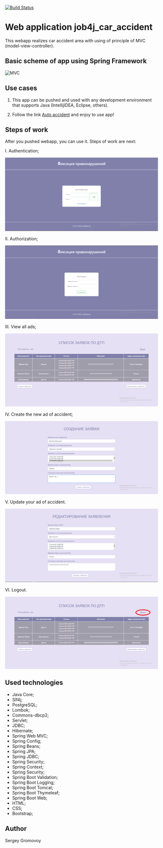 [![Build Status](https://travis-ci.com/Sir-Hedgehog/job4j_car_accident.svg?branch=master)](https://travis-ci.org/Sir-Hedgehog/job4j_car_accident)

# Web application job4j_car_accident

This webapp realizes car accident area with using of principle of MVC (model-view-controller).

## Basic scheme of app using Spring Framework
![MVC](https://www.logicbig.com/tutorials/spring-framework/spring-web-mvc/spring-mvc-intro/images/high-level.png)

## Use cases
1) This app can be pushed and used with any development environment that supports Java (IntellijIDEA, Eclipse, others).

2) Follow the link [Auto accident](https://autoaccident.herokuapp.com "autoaccident") and enjoy to use app!

## Steps of work
After you pushed webapp, you can use it. Steps of work are next:

I. Authentication;

![Authentication](https://github.com/Sir-Hedgehog/job4j_car_accident/blob/master/src/main/resources/screenshots/authentication.PNG)

II. Authorization;

![Authorization](https://github.com/Sir-Hedgehog/job4j_car_accident/blob/master/src/main/resources/screenshots/registration.PNG)

III. View all ads;

![AllAds](https://github.com/Sir-Hedgehog/job4j_car_accident/blob/master/src/main/resources/screenshots/all.PNG)

IV. Create the new ad of accident;

![Creation](https://github.com/Sir-Hedgehog/job4j_car_accident/blob/master/src/main/resources/screenshots/creation.PNG)

V. Update your ad of accident. 

![Update](https://github.com/Sir-Hedgehog/job4j_car_accident/blob/master/src/main/resources/screenshots/update.PNG)

VI. Logout.

![Logout](https://github.com/Sir-Hedgehog/job4j_car_accident/blob/master/src/main/resources/screenshots/logout.png)

## Used technologies
* Java Core;
* Slf4j;
* PostgreSQL;
* Lombok;
* Commons-dbcp2;
* Servlet;
* JDBC;
* Hibernate;
* Spring Web MVC;
* Spring Config;
* Spring Beans;
* Spring JPA;
* Spring JDBC;
* Spring Security;
* Spring Context;
* Spring Security;
* Spring Boot Validation;
* Spring Boot Logging;
* Spring Boot Tomcat;
* Spring Boot Thymeleaf;
* Spring Boot Web;
* HTML;
* CSS;
* Bootstrap;

## Author
Sergey Gromovoy
